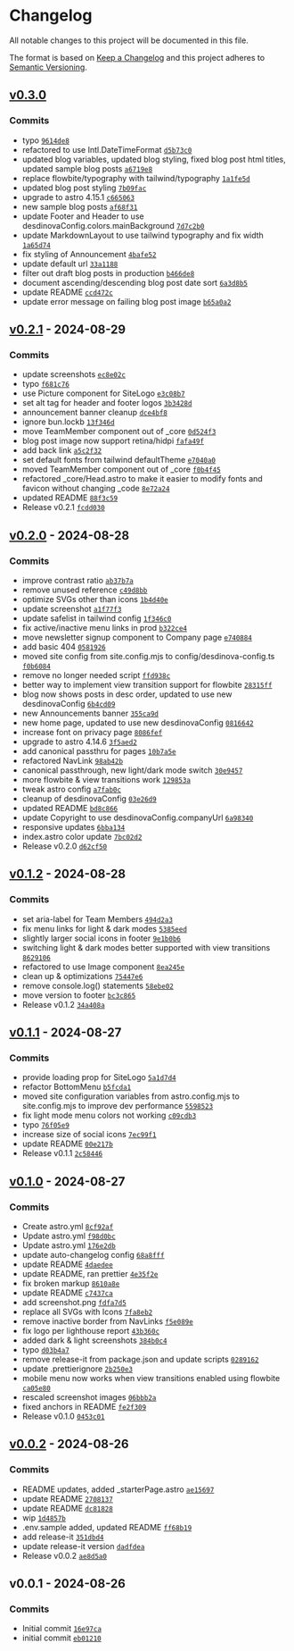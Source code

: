 # Changelog

All notable changes to this project will be documented in this file.

The format is based on [Keep a Changelog](https://keepachangelog.com/en/1.0.0/)
and this project adheres to [Semantic Versioning](https://semver.org/spec/v2.0.0.html).

## [v0.3.0](https://github.com/montopolis/desdinova/compare/v0.2.1...v0.3.0)

### Commits

- typo [`9614de8`](https://github.com/montopolis/desdinova/commit/9614de8b3da241054cdfde1ca0c86daa465f482e)
- refactored to use Intl.DateTimeFormat [`d5b73c0`](https://github.com/montopolis/desdinova/commit/d5b73c0bf118d5be5a54b7fe178da80fda0f2d54)
- updated blog variables, updated blog styling, fixed blog post html titles, updated sample blog posts [`a6719e8`](https://github.com/montopolis/desdinova/commit/a6719e8c9a0037f2e6a3adc4ad4b1a725a62f50d)
- replace flowbite/typography with tailwind/typography [`1a1fe5d`](https://github.com/montopolis/desdinova/commit/1a1fe5d8994628385a13e0500a3183f79931dc02)
- updated blog post styling [`7b09fac`](https://github.com/montopolis/desdinova/commit/7b09facf1bce9f9010e48af38f1d5c44be0e3d88)
- upgrade to astro 4.15.1 [`c665063`](https://github.com/montopolis/desdinova/commit/c665063209a57db0a031b895081727959e7a5c60)
- new sample blog posts [`af68f31`](https://github.com/montopolis/desdinova/commit/af68f313d5de7e5fd6442d98ebec7496ee8e0b9f)
- update Footer and Header to use desdinovaConfig.colors.mainBackground [`7d7c2b0`](https://github.com/montopolis/desdinova/commit/7d7c2b0a0c0435eead7a9c830da18458b705b5de)
- update MarkdownLayout to use tailwind typography and fix width [`1a65d74`](https://github.com/montopolis/desdinova/commit/1a65d74050518ff619ea36aa4dba4cc4ae5963fd)
- fix styling of Announcement [`4bafe52`](https://github.com/montopolis/desdinova/commit/4bafe5223bc3979952b0046e22818d8128586c4f)
- update default url [`33a1188`](https://github.com/montopolis/desdinova/commit/33a118832a3ac328ecd989ce66d5fb170ccef573)
- filter out draft blog posts in production [`b466de8`](https://github.com/montopolis/desdinova/commit/b466de836e06d8cbe98a70ac58e5ea19cd976e67)
- document ascending/descending blog post date sort [`6a3d8b5`](https://github.com/montopolis/desdinova/commit/6a3d8b5edea0bcea665276cdbfa1ed1aade75750)
- update README [`ccd472c`](https://github.com/montopolis/desdinova/commit/ccd472ce73e25ad9880648e47bb31da0a515b4d5)
- update error message on failing blog post image [`b65a0a2`](https://github.com/montopolis/desdinova/commit/b65a0a20ffb38d2df195f62e0435c9001759b78b)

## [v0.2.1](https://github.com/montopolis/desdinova/compare/v0.2.0...v0.2.1) - 2024-08-29

### Commits

- update screenshots [`ec8e02c`](https://github.com/montopolis/desdinova/commit/ec8e02c02b9fd6c6d7e3d4c4801d15775bb7b1d0)
- typo [`f681c76`](https://github.com/montopolis/desdinova/commit/f681c76296ad2a105d9ffa528ffbe3b8a1e80e2f)
- use Picture component for SiteLogo [`e3c08b7`](https://github.com/montopolis/desdinova/commit/e3c08b7f2ad8803cfc98645c951cdad42d7f58bf)
- set alt tag for header and footer logos [`3b3428d`](https://github.com/montopolis/desdinova/commit/3b3428de04617cec363c3e2d19a9e54a49bd4175)
- announcement banner cleanup [`dce4bf8`](https://github.com/montopolis/desdinova/commit/dce4bf879c4f53555c4ad047eb8cf65e643ca27e)
- ignore bun.lockb [`13f346d`](https://github.com/montopolis/desdinova/commit/13f346dad9b8e46ada19055893eb511c2a92dc20)
- move TeamMember component out of _core [`0d524f3`](https://github.com/montopolis/desdinova/commit/0d524f3d32fd90fd4bb05f2ccb598f5e0e6dd81d)
- blog post image now support retina/hidpi [`fafa49f`](https://github.com/montopolis/desdinova/commit/fafa49f0479732e7e93c6fd463c4b5450da98f55)
- add back link [`a5c2f32`](https://github.com/montopolis/desdinova/commit/a5c2f32b53a45bc925249792b5959f09a1faa2c0)
- set default fonts from tailwind defaultTheme [`e7040a0`](https://github.com/montopolis/desdinova/commit/e7040a0851ec913646bdf69abe20d55206e37bc4)
- moved TeamMember component out of _core [`f0b4f45`](https://github.com/montopolis/desdinova/commit/f0b4f45452031a6336bfa7717a28aef4332e203c)
- refactored _core/Head.astro to make it easier to modify fonts and favicon without changing _code [`8e72a24`](https://github.com/montopolis/desdinova/commit/8e72a24b5c5618bc075aa075549b908301bc64fc)
- updated README [`88f3c59`](https://github.com/montopolis/desdinova/commit/88f3c59099eb7587d0d85a8d3df5b4f3fa1aed60)
- Release v0.2.1 [`fcdd030`](https://github.com/montopolis/desdinova/commit/fcdd0302976c33f68c4220b76303f3aee4f51370)

## [v0.2.0](https://github.com/montopolis/desdinova/compare/v0.1.2...v0.2.0) - 2024-08-28

### Commits

- improve contrast ratio [`ab37b7a`](https://github.com/montopolis/desdinova/commit/ab37b7a2af22b5181da167a2d92f4ccc88de95d9)
- remove unused reference [`c49d8bb`](https://github.com/montopolis/desdinova/commit/c49d8bbd93219e4b0e8a9eef4d575eb347de2163)
- optimize SVGs other than icons [`1b4d40e`](https://github.com/montopolis/desdinova/commit/1b4d40e0071d4b727f19786f305ee2e85a4badbe)
- update screenshot [`a1f77f3`](https://github.com/montopolis/desdinova/commit/a1f77f3c293ae93bdde72d85d4a98567d4747c8f)
- update safelist in tailwind config [`1f346c0`](https://github.com/montopolis/desdinova/commit/1f346c056a0b18eea2fe9b14a097ab591bbf5b56)
- fix active/inactive menu links in prod [`b322ce4`](https://github.com/montopolis/desdinova/commit/b322ce4178e072c39b8782b44b881131c0f1ed5e)
- move newsletter signup component to Company page [`e740884`](https://github.com/montopolis/desdinova/commit/e74088437a81cac5d21329ab7a9de70e88d4a879)
- add basic 404 [`0581926`](https://github.com/montopolis/desdinova/commit/058192628e18b759c31e0546d83c016d57c90efc)
- moved site config from site.config.mjs to config/desdinova-config.ts [`f0b6084`](https://github.com/montopolis/desdinova/commit/f0b60841263679487b151c827e1579061003e975)
- remove no longer needed script [`ffd938c`](https://github.com/montopolis/desdinova/commit/ffd938cec9216560293a52c7654d2d7912e1f8de)
- better way to implement view transition support for flowbite [`28315ff`](https://github.com/montopolis/desdinova/commit/28315ff7233a7a382cf555425578535f0c1346bd)
- blog now shows posts in desc order, updated to use new desdinovaConfig [`6b4cd09`](https://github.com/montopolis/desdinova/commit/6b4cd09f1ffd9dc50ffe800b3af4de2523fabbc0)
- new Announcements banner [`355ca9d`](https://github.com/montopolis/desdinova/commit/355ca9dc1fef346dde5451a2308f14b6167ad531)
- new home page, updated to use new desdinovaConfig [`0816642`](https://github.com/montopolis/desdinova/commit/081664203e45e3d1896e58236b975edc4480f23e)
- increase font on privacy page [`8086fef`](https://github.com/montopolis/desdinova/commit/8086fef70a18280159e3dc20ea25388c7f4eabc7)
- upgrade to astro 4.14.6 [`3f5aed2`](https://github.com/montopolis/desdinova/commit/3f5aed2224519032d49d6de72119496a90017fa2)
- add canonical passthru for pages [`10b7a5e`](https://github.com/montopolis/desdinova/commit/10b7a5e927686024b6aa1d7eb7ce262bdb6eb6ec)
- refactored NavLink [`98ab42b`](https://github.com/montopolis/desdinova/commit/98ab42b6555a35a9149021c11486b8012a916e9a)
- canonical passthrough, new light/dark mode switch [`30e9457`](https://github.com/montopolis/desdinova/commit/30e9457c7f7f5ac0173f1ffec7b8801ae0f87b11)
- more flowbite & view transitions work [`129853a`](https://github.com/montopolis/desdinova/commit/129853aac183829777bbd476f67e8e3837df470d)
- tweak astro config [`a7fab0c`](https://github.com/montopolis/desdinova/commit/a7fab0c14637bee4dcba9d1157ac478f1810c08b)
- cleanup of desdinovaConfig [`03e26d9`](https://github.com/montopolis/desdinova/commit/03e26d9b677ee415b276233f697e8bd1c6f62513)
- updated README [`bd8c866`](https://github.com/montopolis/desdinova/commit/bd8c86626fb28d3854ff660fe77d5182a5fc49ce)
- update Copyright to use desdinovaConfig.companyUrl [`6a98340`](https://github.com/montopolis/desdinova/commit/6a98340caed28b4dfc03059e0b90b0b5207da39a)
- responsive updates [`6bba134`](https://github.com/montopolis/desdinova/commit/6bba134503b0a34230215332c1bf27000add99c0)
- index.astro color update [`7bc02d2`](https://github.com/montopolis/desdinova/commit/7bc02d245f1e5e7d72eed22980dbcf17295ee2cf)
- Release v0.2.0 [`d62cf50`](https://github.com/montopolis/desdinova/commit/d62cf50bd3b0392047d7593ca3a842cfcf189d3c)

## [v0.1.2](https://github.com/montopolis/desdinova/compare/v0.1.1...v0.1.2) - 2024-08-28

### Commits

- set aria-label for Team Members [`494d2a3`](https://github.com/montopolis/desdinova/commit/494d2a3acef9db72dd07d7b0a4a8c1a216868928)
- fix menu links for light & dark modes [`5385eed`](https://github.com/montopolis/desdinova/commit/5385eed508e1f281b98803012a3d49ee17d9565b)
- slightly larger social icons in footer [`9e1b0b6`](https://github.com/montopolis/desdinova/commit/9e1b0b6b4decde102759a05a372ff95da6ec475d)
- switching light & dark modes better supported with view transitions [`8629106`](https://github.com/montopolis/desdinova/commit/862910668bb0f8c3440b869dd0e97559f9c25ffe)
- refactored to use Image component [`8ea245e`](https://github.com/montopolis/desdinova/commit/8ea245ec80ce91d194ea2fb80d46f5f66b1f281a)
- clean up & optimizations [`75447e6`](https://github.com/montopolis/desdinova/commit/75447e63742ebd6a0e72cb1a2110c14434f904e2)
- remove console.log() statements [`58ebe02`](https://github.com/montopolis/desdinova/commit/58ebe024105746f1aa0c988a4b66e7c6996f2251)
- move version to footer [`bc3c865`](https://github.com/montopolis/desdinova/commit/bc3c865ebe02eb12ba2d49d0507b66eb0e028ffb)
- Release v0.1.2 [`34a408a`](https://github.com/montopolis/desdinova/commit/34a408a73a81272e7eb54bdcf1884f5c7dde9aa6)

## [v0.1.1](https://github.com/montopolis/desdinova/compare/v0.1.0...v0.1.1) - 2024-08-27

### Commits

- provide loading prop for SiteLogo [`5a1d7d4`](https://github.com/montopolis/desdinova/commit/5a1d7d4405eb5503761d39d911a00c8a196ac003)
- refactor BottomMenu [`b5fcda1`](https://github.com/montopolis/desdinova/commit/b5fcda19c36281b812d8b035f4ccbfd5b9474868)
- moved site configuration variables from astro.config.mjs to site.config.mjs to improve dev performance [`5598523`](https://github.com/montopolis/desdinova/commit/559852368a807de91d74abf7c9857f42080c726c)
- fix light mode menu colors not working [`c09cdb3`](https://github.com/montopolis/desdinova/commit/c09cdb30a4fe91474e1b42bce5a1f50d6fb83cda)
- typo [`76f05e9`](https://github.com/montopolis/desdinova/commit/76f05e94779752d8217bf18d0febbdce8323a85c)
- increase size of social icons [`7ec99f1`](https://github.com/montopolis/desdinova/commit/7ec99f1d6d49a4ab98e61400a5fd93f3dee86fa4)
- update README [`00e217b`](https://github.com/montopolis/desdinova/commit/00e217be5cd28d690c25237a9248fcc9fb6b0cc8)
- Release v0.1.1 [`2c58446`](https://github.com/montopolis/desdinova/commit/2c5844613995eb3eb4b96f083a1ffdfca8a405a2)

## [v0.1.0](https://github.com/montopolis/desdinova/compare/v0.0.2...v0.1.0) - 2024-08-27

### Commits

- Create astro.yml [`8cf92af`](https://github.com/montopolis/desdinova/commit/8cf92af62dbc7054881c1d88bfb2edd38faeb18f)
- Update astro.yml [`f98d0bc`](https://github.com/montopolis/desdinova/commit/f98d0bcacb17cbe191c04a06b13d807b6201cf84)
- Update astro.yml [`176e2db`](https://github.com/montopolis/desdinova/commit/176e2db02b1a6d2e679f234ed083ac3aa2fd20d4)
- update auto-changelog config [`68a8fff`](https://github.com/montopolis/desdinova/commit/68a8fffee27a099a4337a8e4468fd4d03a82334e)
- update README [`4daedee`](https://github.com/montopolis/desdinova/commit/4daedeeb9d6b35413aa382f69ca8fd303d44b54c)
- update README, ran prettier [`4e35f2e`](https://github.com/montopolis/desdinova/commit/4e35f2ec5f9c1fa3e39fd89ae832f742d914285e)
- fix broken markup [`8610a8e`](https://github.com/montopolis/desdinova/commit/8610a8e4ee8abde4c7477e4c37fd9dce4bc4ef89)
- update README [`c7437ca`](https://github.com/montopolis/desdinova/commit/c7437cafcdfbeec7f3c8bf5a28b71a1fd669e76f)
- add screenshot.png [`fdfa7d5`](https://github.com/montopolis/desdinova/commit/fdfa7d5755fafc4066474d52bdd6ba4026a78e18)
- replace all SVGs with Icons [`7fa8eb2`](https://github.com/montopolis/desdinova/commit/7fa8eb237b12e9d9ad80167ea4362d5c32213f83)
- remove inactive border from NavLinks [`f5e089e`](https://github.com/montopolis/desdinova/commit/f5e089efd9fef02ab4b8e07ef0d9c0ed4c127878)
- fix logo per lighthouse report [`43b360c`](https://github.com/montopolis/desdinova/commit/43b360c9f0246d8e493ddd01612ed6a7befe3ec0)
- added dark & light screenshots [`384b0c4`](https://github.com/montopolis/desdinova/commit/384b0c4641e35f33ffae01553b70ed3cc82b0a90)
- typo [`d03b4a7`](https://github.com/montopolis/desdinova/commit/d03b4a73e9e6b9ef2b37e744e6c1af89377c1661)
- remove release-it from package.json and update scripts [`0289162`](https://github.com/montopolis/desdinova/commit/0289162a363c248de5c3c703110873fd89e7085f)
- update .prettierignore [`2b250e3`](https://github.com/montopolis/desdinova/commit/2b250e3771c3e483b4e5bcaf298717a92e9e5fc0)
- mobile menu now works when view transitions enabled using flowbite [`ca05e80`](https://github.com/montopolis/desdinova/commit/ca05e8000a668f241fe16e5b5485ec8fe500cd3f)
- rescaled screenshot images [`06bbb2a`](https://github.com/montopolis/desdinova/commit/06bbb2a9e81dfc213931a7a4eb3cda29e6e88fdb)
- fixed anchors in README [`fe2f309`](https://github.com/montopolis/desdinova/commit/fe2f30979d95b8380b0f9db8322e52c777e3a4d5)
- Release v0.1.0 [`0453c01`](https://github.com/montopolis/desdinova/commit/0453c01c3d7bfc4cfe62a95857d8dc3c0128ef55)

## [v0.0.2](https://github.com/montopolis/desdinova/compare/v0.0.1...v0.0.2) - 2024-08-26

### Commits

- README updates, added _starterPage.astro [`ae15697`](https://github.com/montopolis/desdinova/commit/ae15697fdac8d7a378f839a55b846e72c17f81f8)
- update README [`2708137`](https://github.com/montopolis/desdinova/commit/2708137958bc4ce64ab4e587a8e34eb9e769c338)
- update README [`dc81828`](https://github.com/montopolis/desdinova/commit/dc81828830d26298edf3a72428a603e02624d1d6)
- wip [`1d4857b`](https://github.com/montopolis/desdinova/commit/1d4857b5ea0b0d61ce163b292933cb615efe7e9c)
- .env.sample added, updated README [`ff68b19`](https://github.com/montopolis/desdinova/commit/ff68b198aaec0322d49db68200e78941a8353ec0)
- add release-it [`351dbd4`](https://github.com/montopolis/desdinova/commit/351dbd4a20ee5ce6c24fc8b888b332eadaf974b3)
- update release-it version [`dadfdea`](https://github.com/montopolis/desdinova/commit/dadfdea3da1cc9a8c645d19e72128bcef13b80a7)
- Release v0.0.2 [`ae8d5a0`](https://github.com/montopolis/desdinova/commit/ae8d5a0d8a48b5b8a0f5666d9da6045d33def8cc)

## v0.0.1 - 2024-08-26

### Commits

- Initial commit [`16e97ca`](https://github.com/montopolis/desdinova/commit/16e97ca78f2f3e172bd08947dc0bf1c49b6c63fa)
- initial commit [`eb01210`](https://github.com/montopolis/desdinova/commit/eb0121075bff7711cc31b5338d1e122b8eeaa211)
